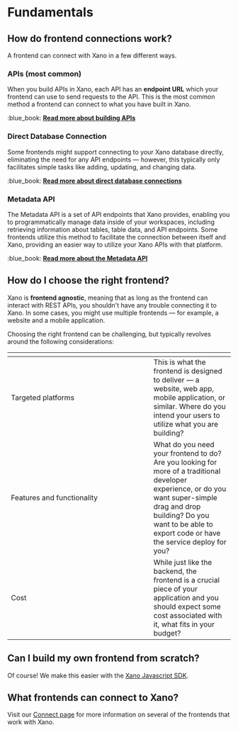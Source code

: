 # Fundamentals

## How do frontend connections work?

A frontend can connect with Xano in a few different ways.

### APIs (most common)

When you build APIs in Xano, each API has an **endpoint URL** which your frontend can use to send requests to the API. This is the most common method a frontend can connect to what you have built in Xano.

:blue\_book: [**Read more about building APIs**](../the-function-stack/building-with-visual-development/apis/)

### Direct Database Connection

Some frontends might support connecting to your Xano database directly, eliminating the need for any API endpoints — however, this typically only facilitates simple tasks like adding, updating, and changing data.

:blue\_book: [**Read more about direct database connections**](../xano-features/instance-settings/direct-database-connector.md)

### Metadata API

The Metadata API is a set of API endpoints that Xano provides, enabling you to programmatically manage data inside of your workspaces, including retrieving information about tables, table data, and API endpoints. Some frontends utilize this method to facilitate the connection between itself and Xano, providing an easier way to utilize your Xano APIs with that platform.

:blue\_book: [**Read more about the Metadata API**](broken-reference)

## How do I choose the right frontend?

Xano is **frontend agnostic**, meaning that as long as the frontend can interact with REST APIs, you shouldn't have any trouble connecting it to Xano. In some cases, you might use multiple frontends — for example, a website and a mobile application.

Choosing the right frontend can be challenging, but typically revolves around the following considerations:

<table><thead><tr><th width="306"></th><th></th></tr></thead><tbody><tr><td>Targeted platforms</td><td>This is what the frontend is designed to deliver — a website, web app, mobile application, or similar. Where do you intend your users to utilize what you are building?</td></tr><tr><td>Features and functionality</td><td>What do you need your frontend to do? Are you looking for more of a traditional developer experience, or do you want super-simple drag and drop building? Do you want to be able to export code or have the service deploy for you?</td></tr><tr><td>Cost</td><td>While just like the backend, the frontend is a crucial piece of your application and you should expect some cost associated with it, what fits in your budget? </td></tr></tbody></table>

## Can I build my own frontend from scratch?

Of course! We make this easier with the [Xano Javascript SDK](https://go.xano.co/sdk).

## What frontends can connect to Xano?

Visit our [Connect page](https://xano.com/connect) for more information on several of the frontends that work with Xano.
